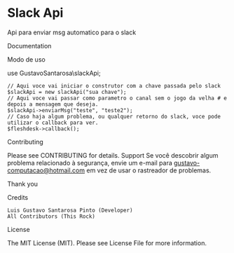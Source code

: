 # Slack Api
Api para enviar msg automatico para o slack

Documentation


Modo de uso

use GustavoSantarosa\slackApi;

    // Aqui voce vai iniciar o construtor com a chave passada pelo slack
    $slackApi = new slackApi("sua chave");
    // Aqui voce vai passar como parametro o canal sem o jogo da velha # e depois a mensagem que deseja.
    $slackApi->enviarMsg("teste", "teste2");
    // Caso haja algum problema, ou qualquer retorno do slack, voce pode utilizar o callback para ver.
    $fleshdesk->callback();

Contributing

Please see CONTRIBUTING for details.
Support
Se você descobrir algum problema relacionado à segurança, envie um e-mail para gustavo-computacao@hotmail.com em vez de usar o rastreador de problemas.

Thank you

Credits

    Luis Gustavo Santarosa Pinto (Developer)
    All Contributors (This Rock)

License

The MIT License (MIT). Please see License File for more information.
